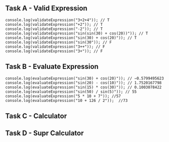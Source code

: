 ## Task A - Valid Expression

`console.log(validateExpression("3+2+4")); // T`
`console.log(validateExpression("+2")); // T`
`console.log(validateExpression("-2")); // T`
`console.log(validateExpression("sin(sin(30) + cos(20))")); // T`
`console.log(validateExpression("sin(30) + cos(20)")); // T`
`console.log(validateExpression("sin(30")); // F`
`console.log(validateExpression("3++")); // F`
`console.log(validateExpression("3+")); // F`

## Task B - Evaluate Expression

`console.log(evaluateExpression("sin(30) + cos(20)")); // −0.5799495623`
`console.log(evaluateExpression("sin(20) - cos(10)")); // 1.7520167798`
`console.log(evaluateExpression("sin(15) * cos(30)")); // 0.1003078422`
`console.log(evaluateExpression("sin(50) / sin(5)")); // 55`
`console.log(evaluateExpression("5 * 10 + 7")); //57`
`console.log(evaluateExpression("10 + 126 / 2"));  //73`

## Task C - Calculator

## Task D - Supr Calculator
